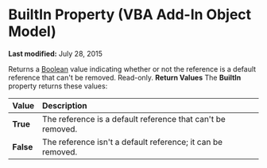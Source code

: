 
# BuiltIn Property (VBA Add-In Object Model)

 **Last modified:** July 28, 2015


Returns a  [Boolean](b8bdf64f-5920-1ae9-16d0-b26d09524a30.md) value indicating whether or not the reference is a default reference that can't be removed. Read-only.
 **Return Values**
The  **BuiltIn** property returns these values:


|**Value**|**Description**|
|:-----|:-----|
| **True**|The reference is a default reference that can't be removed.|
| **False**|The reference isn't a default reference; it can be removed.|
